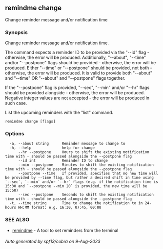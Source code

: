 ## remindme change

Change reminder message and/or notification time

### Synopsis

Change reminder message and/or notification time.

The command expects a reminder ID to be provided via the "--id" flag - otherwise, the error will be produced.
Additionally, "--about", "--time" and/or "--postpone" flags should be provided - otherwise, the error will be produced.
Either "--time" or "--postpone" should be provided, not both - otherwise, the error will be produced.
It is valid to provide both "--about" and "--time" OR "--about" and "--postpone" flags together.

If the "--postpone" flag is provided, "--sec", "--min" and/or "--hr" flags should be provided alongside - otherwise, the error will be produced.
Negative integer values are not accepted - the error will be produced in such case.

List the upcoming reminders with the "list" command.

```
remindme change [flags]
```

### Options

```
  -a, --about string      Reminder message to change to
  -h, --help              help for change
      --hr --postpone     Hours to shift the existing notification time with - should be passed alongside the --postpone flag
      --id int            Reminder ID to change
      --min --postpone    Minutes to shift the existing notification time with - should be passed alongside the --postpone flag
      --postpone --time   If provided, specifies that no new time will be provided by --time flag, but rather a desired shift in time using `--sec`, `--min` and/or `--hr` flags (e.g. if the notification time is 15:30 and `--postpone --min 20` is provided, the new time will be 15:50)
      --sec --postpone    Seconds to shift the existing notification time with - should be passed alongside the --postpone flag
  -t, --time string       Time to change the notification to in 24-hours HH:MM format: e.g. 16:30, 07:45, 00:00
```

### SEE ALSO

* [remindme](remindme.md)	 - A tool to set reminders from the terminal

###### Auto generated by spf13/cobra on 9-Aug-2023
